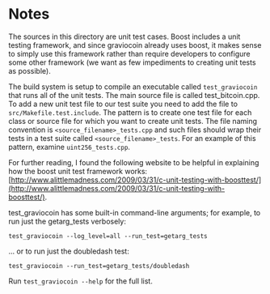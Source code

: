 # Notes
The sources in this directory are unit test cases.  Boost includes a
unit testing framework, and since graviocoin already uses boost, it makes
sense to simply use this framework rather than require developers to
configure some other framework (we want as few impediments to creating
unit tests as possible).

The build system is setup to compile an executable called `test_graviocoin`
that runs all of the unit tests.  The main source file is called
test_bitcoin.cpp. To add a new unit test file to our test suite you need 
to add the file to `src/Makefile.test.include`. The pattern is to create 
one test file for each class or source file for which you want to create 
unit tests.  The file naming convention is `<source_filename>_tests.cpp` 
and such files should wrap their tests in a test suite 
called `<source_filename>_tests`. For an example of this pattern, 
examine `uint256_tests.cpp`.

For further reading, I found the following website to be helpful in
explaining how the boost unit test framework works:
[http://www.alittlemadness.com/2009/03/31/c-unit-testing-with-boosttest/](http://www.alittlemadness.com/2009/03/31/c-unit-testing-with-boosttest/).

test_graviocoin has some built-in command-line arguments; for
example, to run just the getarg_tests verbosely:

    test_graviocoin --log_level=all --run_test=getarg_tests

... or to run just the doubledash test:

    test_graviocoin --run_test=getarg_tests/doubledash

Run `test_graviocoin --help` for the full list.

